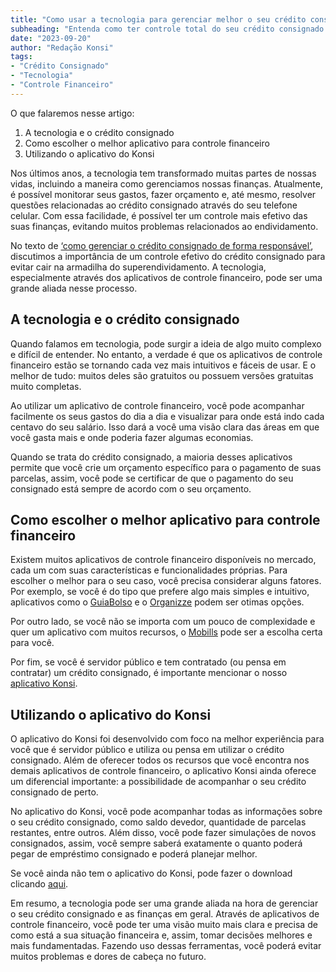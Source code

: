 ```yaml
---
title: "Como usar a tecnologia para gerenciar melhor o seu crédito consignado"
subheading: "Entenda como ter controle total do seu crédito consignado através da tecnologia, mantendo a saúde das suas finanças em dia."
date: "2023-09-20"
author: "Redação Konsi"
tags:
- "Crédito Consignado"
- "Tecnologia"
- "Controle Financeiro"
---
```


O que falaremos nesse artigo:
1. A tecnologia e o crédito consignado
2. Como escolher o melhor aplicativo para controle financeiro
3. Utilizando o aplicativo do Konsi

Nos últimos anos, a tecnologia tem transformado muitas partes de nossas vidas, incluindo a maneira como gerenciamos nossas finanças. Atualmente, é possível monitorar seus gastos, fazer orçamento e, até mesmo, resolver questões relacionadas ao crédito consignado através do seu telefone celular. Com essa facilidade, é possível ter um controle mais efetivo das suas finanças, evitando muitos problemas relacionados ao endividamento.

No texto de [‘como gerenciar o crédito consignado de forma responsável’](https://www.konsi.com.br/postagens/como-gerenciar-o-crédito-consignado-de-forma-responsável), discutimos a importância de um controle efetivo do crédito consignado para evitar cair na armadilha do superendividamento. A tecnologia, especialmente através dos aplicativos de controle financeiro, pode ser uma grande aliada nesse processo. 

## A tecnologia e o crédito consignado

Quando falamos em tecnologia, pode surgir a ideia de algo muito complexo e difícil de entender. No entanto, a verdade é que os aplicativos de controle financeiro estão se tornando cada vez mais intuitivos e fáceis de usar. E o melhor de tudo: muitos deles são gratuitos ou possuem versões gratuitas muito completas.

Ao utilizar um aplicativo de controle financeiro, você pode acompanhar facilmente os seus gastos do dia a dia e visualizar para onde está indo cada centavo do seu salário. Isso dará a você uma visão clara das áreas em que você gasta mais e onde poderia fazer algumas economias.

Quando se trata do crédito consignado, a maioria desses aplicativos permite que você crie um orçamento específico para o pagamento de suas parcelas, assim, você pode se certificar de que o pagamento do seu consignado está sempre de acordo com o seu orçamento.

## Como escolher o melhor aplicativo para controle financeiro

Existem muitos aplicativos de controle financeiro disponíveis no mercado, cada um com suas características e funcionalidades próprias. Para escolher o melhor para o seu caso, você precisa considerar alguns fatores. Por exemplo, se você é do tipo que prefere algo mais simples e intuitivo, aplicativos como o [GuiaBolso](https://www.guiabolso.com.br/) e o [Organizze](https://www.organizze.com.br/) podem ser otimas opções.

Por outro lado, se você não se importa com um pouco de complexidade e quer um aplicativo com muitos recursos, o [Mobills](https://www.mobills.com.br/) pode ser a escolha certa para você.

Por fim, se você é servidor público e tem contratado (ou pensa em contratar) um crédito consignado, é importante mencionar o nosso [aplicativo Konsi](https://www.konsi.com.br/app).

## Utilizando o aplicativo do Konsi

O aplicativo do Konsi foi desenvolvido com foco na melhor experiência para você que é servidor público e utiliza ou pensa em utilizar o crédito consignado. Além de oferecer todos os recursos que você encontra nos demais aplicativos de controle financeiro, o aplicativo Konsi ainda oferece um diferencial importante: a possibilidade de acompanhar o seu crédito consignado de perto.

No aplicativo do Konsi, você pode acompanhar todas as informações sobre o seu crédito consignado, como saldo devedor, quantidade de parcelas restantes, entre outros. Além disso, você pode fazer simulações de novos consignados, assim, você sempre saberá exatamente o quanto poderá pegar de empréstimo consignado e poderá planejar melhor.

Se você ainda não tem o aplicativo do Konsi, pode fazer o download clicando [aqui](https://www.konsi.com.br/app).

Em resumo, a tecnologia pode ser uma grande aliada na hora de gerenciar o seu crédito consignado e as finanças em geral. Através de aplicativos de controle financeiro, você pode ter uma visão muito mais clara e precisa de como está a sua situação financeira e, assim, tomar decisões melhores e mais fundamentadas. Fazendo uso dessas ferramentas, você poderá evitar muitos problemas e dores de cabeça no futuro.
